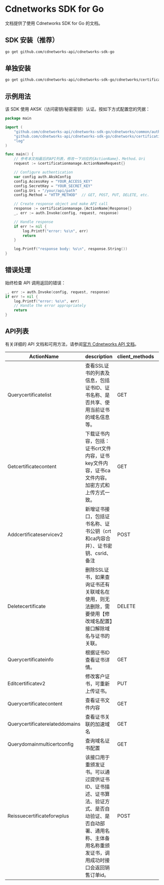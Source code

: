 # Cdnetworks SDK for Go

文档提供了使用 Cdnetworks SDK for Go 的文档。

## SDK 安装（推荐）

```bash
go get github.com/cdnetworks-api/cdnetworks-sdk-go
```

## 单独安装

```bash
go get github.com/cdnetworks-api/cdnetworks-sdk-go/cdnetworks/certificationmanage
```

## 示例用法

该 SDK 使用 AKSK（访问密钥/秘密密钥）认证。按如下方式配置您的凭据：

```go
package main

import (
    "github.com/cdnetworks-api/cdnetworks-sdk-go/cdnetworks/common/auth"
    "github.com/cdnetworks-api/cdnetworks-sdk-go/cdnetworks/certificationmanage"
    "log"
)

func main() {
    // 参考本文档最后的API列表，修改一下对应的{ActionName}、Method、Uri
    request := &certificationmanage.ActionNameRequest{}

    // Configure authentication
    var config auth.AkskConfig
    config.AccessKey = "YOUR_ACCESS_KEY"
    config.SecretKey = "YOUR_SECRET_KEY"
    config.Uri = "/your/api/path"
    config.Method = "HTTP_METHOD"  // GET, POST, PUT, DELETE, etc.

    // Create response object and make API call
    response := certificationmanage.{ActionName}Response{}
    _, err := auth.Invoke(config, request, response)

    // Handle response
    if err != nil {
        log.Printf("error: %s\n", err)
        return
    }

    log.Printf("response body: %s\n", response.String())
}
```

## 错误处理

始终检查 API 调用返回的错误：

```go
_, err := auth.Invoke(config, request, response)
if err != nil {
    log.Printf("error: %s\n", err)
    // Handle the error appropriately
    return
}
```

## API列表
有关详细的 API 文档和可用方法，请参阅[官方 Cdnetworks API 文档](https://docs.cdnetworks.com/en/cdn/apidocs)。

| ActionName | description | client_methods | uri |
| --- | --- | --- | --- |
| Querycertificatelist | ​查看SSL证书的列表及信息，包括证书ID、证书名称、是否共享、使用当前证书的域名信息等。 | GET | /api/ssl/certificate |
| Getcertificatecontent | 下载证书内容，包括：证书crt文件内容，证书key文件内容，证书ca文件内容。加密方式和上传方式一致。 | GET | /api/ssl/content/*/download |
| Addcertificateservicev2 | 新增证书接口，包括证书名称、证书公钥（crt和ca内容合并）、证书密钥、csrid、备注<br> | POST | /api/certificate |
| Deletecertificate | 删除SSL证书，如果查询证书还有关联域名在使用，则无法删除，需要使用【修改域名配置】接口解除域名与证书的关联。 | DELETE | /api/certificate/* |
| Querycertificateinfo | 根据证书ID查看证书详情。<br> | GET | /api/certificate/* |
| Editcertificatev2 | 修改客户证书，可重新上传证书。 | PUT | /api/certificate/* |
| Querycertificatecontent | 查看证书文件内容 | GET | /api/certificate/*/content |
| Querycertificaterelateddomains | 查看证书关联的加速域名 | GET | /api/certificate/*/domain |
| Querydomainmulticertconfig | 查询域名证书配置 | GET | /api/config/certificate/v2/* |
| Reissuecertificateforwplus | 该接口用于重颁发证书。可以通过提供证书ID、证书描述、证书算法、验证方式、是否自动验证、是否自动部署、通用名称、主体备用名称重颁发证书，调用成功时接口会返回销售订单id。 | POST | /api/certificate/reissue |
